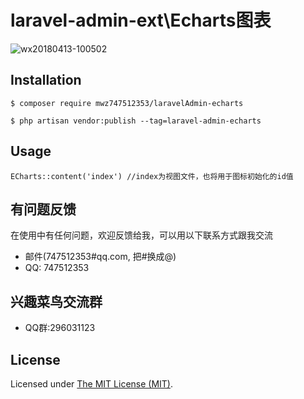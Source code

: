 laravel-admin-ext\Echarts图表
======
![wx20180413-100502](http://cdn.taxworm.cn/TIM%E6%88%AA%E5%9B%BE20190131092038.png)
## Installation

```
$ composer require mwz747512353/laravelAdmin-echarts

$ php artisan vendor:publish --tag=laravel-admin-echarts
```
## Usage
```
ECharts::content('index') //index为视图文件，也将用于图标初始化的id值
```
## 有问题反馈
 在使用中有任何问题，欢迎反馈给我，可以用以下联系方式跟我交流

* 邮件(747512353#qq.com, 把#换成@)
* QQ: 747512353

## 兴趣菜鸟交流群
* QQ群:296031123

License
------------
Licensed under [The MIT License (MIT)](LICENSE).
